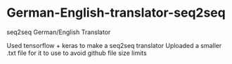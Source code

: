 # German-English-translator-seq2seq
seq2seq German/English Translator

Used tensorflow + keras to make a seq2seq translator
Uploaded a smaller .txt file for it to use to avoid github file size limits
